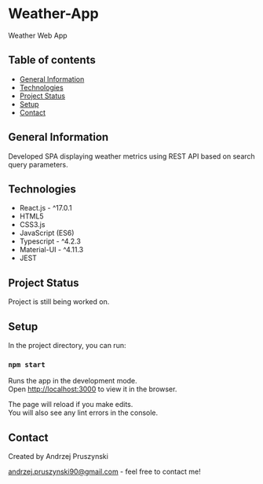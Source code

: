 # Weather-App
Weather Web App

## Table of contents
* [General Information](#general-information)
* [Technologies](#technologies)
* [Project Status](#project-status)
* [Setup](#setup)
* [Contact](#contact)

## General Information
Developed SPA displaying weather metrics using REST API based on search query parameters.

## Technologies
- React.js - ^17.0.1
- HTML5
- CSS3.js
- JavaScript (ES6)
- Typescript - ^4.2.3
- Material-UI - ^4.11.3
- JEST

## Project Status
Project is still being worked on.

## Setup
In the project directory, you can run:

### `npm start`

Runs the app in the development mode.\
Open [http://localhost:3000](http://localhost:3000) to view it in the browser.

The page will reload if you make edits.\
You will also see any lint errors in the console.

## Contact
Created by Andrzej Pruszynski <br />

andrzej.pruszynski90@gmail.com - feel free to contact me!
